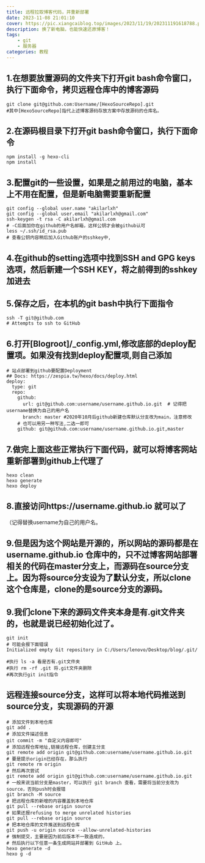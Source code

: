 ```yaml
---
title: 远程拉取博客代码，并重新部署
date: 2023-11-08 21:01:10
cover: https://pic.xiangcaiblog.top/images/2023/11/19/202311191618788.png
description: 换了新电脑，也能快速还原博客！
tags: 
    - git
    - 服务器
categories: 教程
---
```


## 1.在想要放置源码的文件夹下打开git bash命令窗口，执行下面命令，拷贝远程仓库中的博客源码
```
git clone git@github.com:Username/[HexoSourceRepo].git
#其中[HexoSourceRepo]指代上述博客源码存放方案中存放源码的仓库名。
```

## 2.在源码根目录下打开git bash命令窗口，执行下面命令
```
npm install -g hexo-cli
npm install
```

## 3.配置git的一些设置，如果是之前用过的电脑，基本上不用在配置，但是新电脑需要重新配置
```
git config --global user.name "akilarlxh"
git config --global user.email "akilarlxh@gmail.com"
ssh-keygen -t rsa -C akilarlxh@gmail.com
# -C后面加你在github的用户名邮箱，这样公钥才会被github认可
less ~/.ssh/id_rsa.pub
# 查看公钥内容稍后加入Github账户的sshkey中,
```

## 4.在github的setting选项中找到SSH and GPG keys选项，然后新建一个SSH KEY，将之前得到的sshkey加进去

## 5.保存之后，在本机的git bash中执行下面指令
```
ssh -T git@github.com
# Attempts to ssh to GitHub
```
## 6.打开[Blogroot]/_config.yml,修改底部的deploy配置项。如果没有找到deploy配置项,则自己添加
```
# 站点部署到github要配置Deployment
## Docs: https://zespia.tw/hexo/docs/deploy.html
deploy:
  type: git
  repo:
    github:
      url: git@github.com:username/username.github.io.git  # 记得把username替换为自己的用户名
      branch: master #2020年10月后github新建仓库默认分支改为main，注意修改
    # 也可以用另一种写法,二选一即可
    github: git@github.com:username/username.github.io.git,master
```

## 7.做完上面这些正常执行下面代码，就可以将博客网站重新部署到github上代理了
```
hexo clean
hexo generate
hexo deploy
```

## 8.直接访问https://username.github.io 就可以了
（记得替换username为自己的用户名。

## 9.但是因为这个网站是开源的，所以网站的源码都是在 username.github.io 仓库中的，只不过博客网站部署相关的代码在master分支上，而源码在source分支上。因为将source分支设为了默认分支，所以clone这个仓库是，clone的是source分支的源码。

## 9.我们clone下来的源码文件夹本身是有.git文件夹的，也就是说已经初始化过了。
```
git init
# 可能会报下面错误
Initialized empty Git repository in C:/Users/lenovo/Desktop/blog/.git/

#执行 ls -a 看是否有.git文件夹
#执行 rm -rf .git 将.git文件夹删除
#再次执行git init指令
```

## 远程连接source分支，这样可以将本地代码推送到source分支，实现源码的开源
```
# 添加文件到本地仓库
git add .
# 添加文件描述信息
git commit -m "自定义内容即可"
# 添加远程仓库地址,链接远程仓库，创建主分支
git remote add origin git@github.com:username/username.github.io.git
# 要是提示origin已经存在，那么执行
git remote rm origin
# 然后再次尝试
git remote add origin git@github.com:username/username.github.io.git
# 一般来说当前分支是master，可以执行 git branch 查看，需要将当前分支改为source，否则push时会报错
git branch -M source
# 把远程仓库的新增的内容覆盖到本地仓库
git pull --rebase origin source
# 如果还报refusing to merge unrelated histories
git pull --rebase origin source 
# 把本地仓库的文件推送到远程仓库
git push -u origin source --allow-unrelated-histories
# 强制提交，主要是因为前后版本不一致造成的，
# 然后执行以下任意一条生成网站并部署到 GitHub 上。
hexo generate -d
hexo g -d
```
